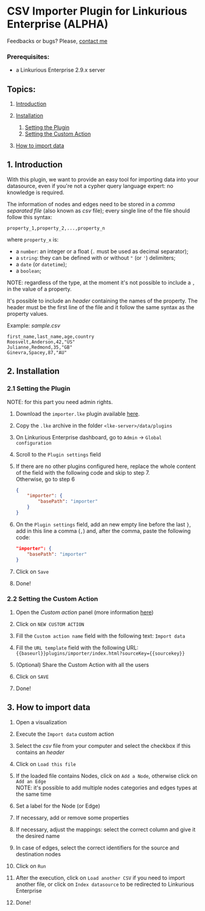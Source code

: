 # CSV Importer Plugin for Linkurious Enterprise (ALPHA)

Feedbacks or bugs? Please, [contact me](mailto:support@linkurio.us)

### Prerequisites:
- a  Linkurious Enterprise 2.9.x server

## Topics:
1. [Introduction](#1-introduction)

2. [Installation](#2-installation)
    1. [Setting the Plugin](#21-setting-the-plugin)
    2. [Setting the Custom Action](#22-setting-the-custom-action)

3. [How to import data](#3-how-to-import-data)

## 1. Introduction
With this plugin, we want to provide an easy tool for importing data into your datasource, even if you're not a cypher query language expert: no knowledge is required.

The information of nodes and edges need to be stored in a *comma separated file* (also known as *csv* file); every single line of the file should follow this syntax:

```
property_1,property_2,...,property_n
```

where `property_x` is:
- a `number`: an integer or a float (`.` must be used as decimal separator);
- a `string`: they can be defined with or without `"` (or `'`) delimiters;
- a `date` (or `datetime`);
- a `boolean`;

NOTE: regardless of the type, at the moment it's not possible to include a `,` in the value of a property.

It's possible to include an *header* containing the names of the property. The header must be the first line of the file and it follow the same syntax as the property values.

Example: *sample.csv*

```
first_name,last_name,age,country
Roosvelt,Anderson,42,"US"
Julianne,Redmond,35,"GB"
Ginevra,Spacey,87,"AU"
```

## 2. Installation

### 2.1 Setting the Plugin
NOTE: for this part you need admin rights.

1. Download the `importer.lke` plugin available [here](https://github.com/Linkurious/lke-plugin-csv-importer/releases/tag/v1.0.0).

2. Copy the `.lke` archive in the folder `<lke-server>/data/plugins`

3. On Linkurious Enterprise dashboard, go to `Admin` -> `Global configuration`

4. Scroll to the `Plugin settings` field

5. If there are no other plugins configured here, replace the whole content of the field with the following code and skip to step 7. \
Otherwise, go to step 6

    ```json
    {
        "importer": {
            "basePath": "importer"
        }
    }
    ```

6. On the `Plugin settings` field, add an new empty line before the last `}`, add in this line a comma (`,`) and, after the comma, paste the following code:
    
    ```json
    "importer": {
        "basePath": "importer"
    }
    ```

7. Click on `Save`

8. Done!

### 2.2 Setting the Custom Action

1. Open the *Custom action* panel (more information [here](https://doc.linkurio.us/user-manual/latest/custom-actions/#managing-custom-actions))

2. Click on `NEW CUSTOM ACTION`

3. Fill the `Custom action name` field with the following text: `Import data` 

4. Fill the `URL template` field with the following URL: `{{baseurl}}plugins/importer/index.html?sourceKey={{sourcekey}}`

5. (Optional) Share the Custom Action with all the users

6. Click on `SAVE`

7. Done!

## 3. How to import data

1. Open a visualization

2. Execute the `Import data` custom action

3. Select the *csv* file from your computer and select the checkbox if this contains an *header*

4. Click on `Load this file`

5. If the loaded file contains Nodes, click on `Add a Node`, otherwise click on `Add an Edge` \
NOTE: it's possible to add multiple nodes categories and edges types at the same time

6. Set a label for the Node (or Edge)

7. If necessary, add or remove some properties

8. If necessary, adjust the mappings: select the correct column and give it the desired name

9. In case of edges, select the correct identifiers for the source and destination nodes

10. Click on `Run`

11. After the execution, click on `Load another CSV` if you need to import another file, or click on `Index datasource` to be redirected to Linkurious Enterprise

12. Done!

